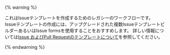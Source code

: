 
{% warning %}

これはIssueテンプレートを作成するためのレガシーのワークフローです。 Issueテンプレートの作成には、アップグレードされた複数IssueテンプレートビルダーあるいはIssue formsを使用することをおすすめします。 詳しい情報については[Issue およびPull Requestのテンプレートについて](/articles/about-issue-and-pull-request-templates)を参照してください。

{% endwarning %}
